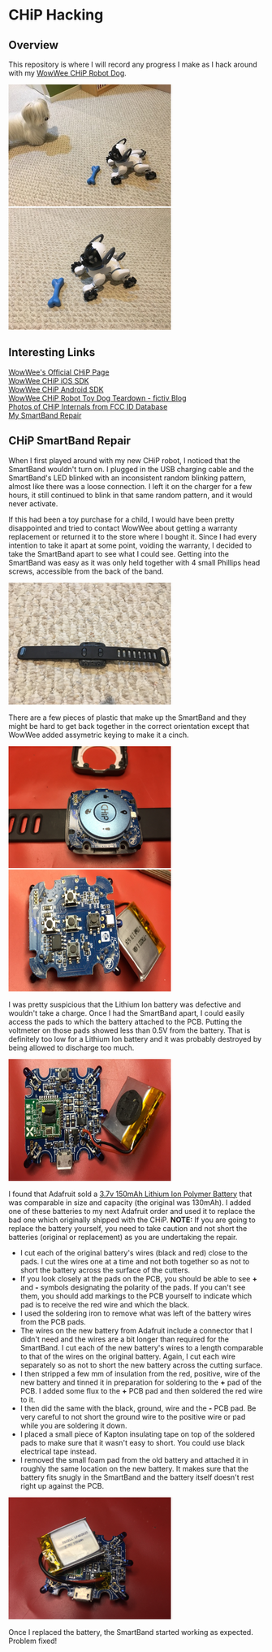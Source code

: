 # CHiP Hacking
## Overview
This repository is where I will record any progress I make as I hack around with my [WowWee CHiP Robot Dog](https://wowwee.com/chip).

<img src="https://raw.githubusercontent.com/adamgreen/CHiP/master/images/20180507-02.jpg" alt="WowWee CHiP w/ Real Dog" width="320" height="240" /> <img src="https://raw.githubusercontent.com/adamgreen/CHiP/master/images/20180507-01.jpg" alt="WowWee CHiP" width="320" height="240" />

## Interesting Links
[WowWee's Official CHiP Page](https://wowwee.com/chip)<br>
[WowWee CHiP iOS SDK](https://github.com/WowWeeLabs/CHIP-iOS-SDK#wowwee-chip-ios-sdk)<br>
[WowWee CHiP Android SDK](https://github.com/WowWeeLabs/CHIP-Android-SDK#wowwee-chip-android-sdk)<br>
[WowWee CHiP Robot Toy Dog Teardown - fictiv Blog](https://www.fictiv.com/blog/posts/wowwee-chip-robot-toy-dog-teardown)<br>
[Photos of CHiP Internals from FCC ID Database](https://fccid.io/OKP0805A/Internal-Photos/Internal-Photos-3123283)<br>
[My SmartBand Repair](#chip-smartband-repair)<br>

## CHiP SmartBand Repair
When I first played around with my new CHiP robot, I noticed that the SmartBand wouldn't turn on. I plugged in the USB charging cable and the SmartBand's LED blinked with an inconsistent random blinking pattern, almost like there was a loose connection. I left it on the charger for a few hours, it still continued to blink in that same random pattern, and it would never activate.

If this had been a toy purchase for a child, I would have been pretty disappointed and tried to contact WowWee about getting a warranty replacement or returned it to the store where I bought it. Since I had every intention to take it apart at some point, voiding the warranty, I decided to take the SmartBand apart to see what I could see. Getting into the SmartBand was easy as it was only held together with 4 small Phillips head screws, accessible from the back of the band.

<img src="https://raw.githubusercontent.com/adamgreen/CHiP/master/images/20180507-03.jpg" alt="Back of SmartBand" width="320" height="240" />

There are a few pieces of plastic that make up the SmartBand and they might be hard to get back together in the correct orientation except that WowWee added assymetric keying to make it a cinch.

<img src="https://raw.githubusercontent.com/adamgreen/CHiP/master/images/20180507-04.jpg" alt="SmartBand Apart" width="320" height="240" /> <img src="https://raw.githubusercontent.com/adamgreen/CHiP/master/images/20180507-05.jpg" alt="Top of SmartBand PCB" width="320" height="240" />

I was pretty suspicious that the Lithium Ion battery was defective and wouldn't take a charge. Once I had the SmartBand apart, I could easily access the pads to which the battery attached to the PCB. Putting the voltmeter on those pads showed less than 0.5V from the battery. That is definitely too low for a Lithium Ion battery and it was probably destroyed by being allowed to discharge too much. 

<img src="https://raw.githubusercontent.com/adamgreen/CHiP/master/images/20180507-06.jpg" alt="Bottom of SmartBand PCB" width="320" height="240" />

I found that Adafruit sold a [3.7v 150mAh Lithium Ion Polymer Battery](https://www.adafruit.com/product/1317) that was comparable in size and capacity (the original was 130mAh). I added one of these batteries to my next Adafruit order and used it to replace the bad one which originally shipped with the CHiP. **NOTE:** If you are going to replace the battery yourself, you need to take caution and not short the batteries (original or replacement) as you are undertaking the repair.
* I cut each of the original battery's wires (black and red) close to the pads. I cut the wires one at a time and not both together so as not to short the battery across the surface of the cutters.
* If you look closely at the pads on the PCB, you should be able to see **+** and **-** symbols designating the polarity of the pads. If you can't see them, you should add markings to the PCB yourself to indicate which pad is to receive the red wire and which the black.
* I used the soldering iron to remove what was left of the battery wires from the PCB pads.
* The wires on the new battery from Adafruit include a connector that I didn't need and the wires are a bit longer than required for the SmartBand. I cut each of the new battery's wires to a length comparable to that of the wires on the original battery. Again, I cut each wire separately so as not to short the new battery across the cutting surface.
* I then stripped a few mm of insulation from the red, positive, wire of the new battery and tinned it in preparation for soldering to the **+** pad of the PCB. I added some flux to the **+** PCB pad and then soldered the red wire to it.
* I then did the same with the black, ground, wire and the **-** PCB pad. Be very careful to not short the ground wire to the positive wire or pad while you are soldering it down.
* I placed a small piece of Kapton insulating tape on top of the soldered pads to make sure that it wasn't easy to short. You could use black electrical tape instead.
* I removed the small foam pad from the old battery and attached it in roughly the same location on the new battery. It makes sure that the battery fits snugly in the SmartBand and the battery itself doesn't rest right up against the PCB.

<img src="https://raw.githubusercontent.com/adamgreen/CHiP/master/images/20180507-07.jpg" alt="New battery soldered onto PCB" width="320" height="240" />

Once I replaced the battery, the SmartBand started working as expected. Problem fixed!
